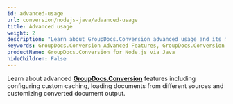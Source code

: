 ```yaml
---
id: advanced-usage
url: conversion/nodejs-java/advanced-usage
title: Advanced usage
weight: 2
description: "Learn about GroupDocs.Conversion advanced usage and its multiple powerful features like document conversion process customization, track conversion progress, load documents from different sources etc."
keywords: GroupDocs.Conversion Advanced Features, GroupDocs.Conversion Customization, GroupDocs.Conversion Advanced Features Node.js via Java
productName: GroupDocs.Conversion for Node.js via Java
hideChildren: False
---
```

Learn about advanced [**GroupDocs.Conversion**](https://products.groupdocs.com/conversion/java) features including configuring custom caching, loading documents from different sources and customizing converted document output.
